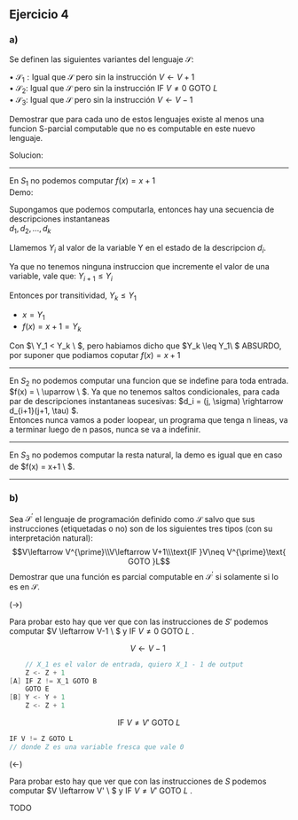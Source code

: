 ## Ejercicio 4

### a)

Se definen las siguientes variantes del lenguaje $\mathcal{S}$:

$\bullet \ \mathcal{ S}_1{:\text{Igual que }\mathcal{S}}$ pero sin la instrucción $V\leftarrow V+1$  
$\bullet \ \mathcal{ S}_2$: Igual que $\mathcal{S}$ pero sin la instrucción IF $V\neq0$ GOTO $L$  
$\bullet \ \mathcal{ S}_3$: Igual que $\mathcal{S}$ pero sin la instrucción $V\leftarrow V - 1$

Demostrar que para cada uno de estos lenguajes existe al menos una funcion S-parcial computable
que no es computable en este nuevo lenguaje.

Solucion:

---
En $S_1$ no podemos computar $f(x) = x+1$  
Demo:  

Supongamos que podemos computarla, entonces hay una secuencia de descripciones instantaneas  
$d_1, d_2, \ldots , d_k$

Llamemos $Y_i$  al valor de la variable Y en el estado de la descripcion $d_i$.

Ya que no tenemos ninguna instruccion que incremente el valor de una variable, vale que:
$Y_{i+1} \leq Y_i$  

Entonces por transitividad, $Y_k \leq Y_1$  
- $x = Y_1$
- $f(x) = x + 1 = Y_k$

Con $\ Y_1 < Y_k \ $,  pero habiamos dicho que $Y_k \leq Y_1\ $ ABSURDO, por suponer que podiamos coputar $f(x) = x+1$ 

---

En $S_2$ no podemos computar una funcion que se indefine para toda entrada.
$f(x) = \  \uparrow \ $.
Ya que no tenemos saltos condicionales, para cada par de descripciones instantaneas sucesivas: $d_i = (j, \sigma) \rightarrow d_{i+1}(j+1, \tau) $.  
Entonces nunca vamos a poder loopear, un programa que tenga n lineas, va a terminar luego de n pasos, nunca se va a indefinir.

---

En $S_3$ no podemos computar la resta natural, la demo es igual que en caso de $f(x) = x+1 \ $.

--------------


### b)

Sea $\mathcal{S}^\prime$ el lenguaje de programación definido como $\mathcal{S}$ salvo que sus instrucciones (etiquetadas o
no) son de los siguientes tres tipos (con su interpretación natural):
$$V\leftarrow V^{\prime}\\V\leftarrow V+1\\\text{IF }V\neq V^{\prime}\text{ GOTO }L$$
Demostrar que una función es parcial computable en $\mathcal{S}^\prime$ si solamente si lo es en $\mathcal{S}.$


$(\rightarrow)$

Para probar esto hay que ver que con las instrucciones de $S'$ podemos computar
$V \leftarrow V-1 \ $ y $\text{ IF  }V \neq 0 \text{ GOTO  }L$  .  

$$V \leftarrow V-1 \ $$

```C
    // X_1 es el valor de entrada, quiero X_1 - 1 de output
    Z <- Z + 1
[A] IF Z != X_1 GOTO B
    GOTO E
[B] Y <- Y + 1
    Z <- Z + 1
```



$$\text{ IF  }V \neq V' \text{ GOTO  }L$$
```C
IF V != Z GOTO L
// donde Z es una variable fresca que vale 0
```


$(\leftarrow)$

Para probar esto hay que ver que con las instrucciones de $S$ podemos computar
$V \leftarrow V' \ $ y $\text{ IF  }V \neq V' \text{ GOTO  }L$  .  

TODO 





